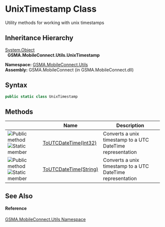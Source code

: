 UnixTimestamp Class
===================
Utility methods for working with unix timestamps


Inheritance Hierarchy
---------------------
[System.Object][1]  
  **GSMA.MobileConnect.Utils.UnixTimestamp**  

**Namespace:** [GSMA.MobileConnect.Utils][2]  
**Assembly:** GSMA.MobileConnect (in GSMA.MobileConnect.dll)

Syntax
------

```csharp
public static class UnixTimestamp
```


Methods
-------

                                 | Name                       | Description                                                
-------------------------------- | -------------------------- | ---------------------------------------------------------- 
![Public method]![Static member] | [ToUTCDateTime(Int32)][3]  | Converts a unix timestamp to a UTC DateTime representation 
![Public method]![Static member] | [ToUTCDateTime(String)][4] | Converts a unix timestamp to a UTC DateTime representation 


See Also
--------

#### Reference
[GSMA.MobileConnect.Utils Namespace][2]  

[1]: http://msdn.microsoft.com/en-us/library/e5kfa45b
[2]: ../README.md
[3]: ToUTCDateTime.md
[4]: ToUTCDateTime_1.md
[5]: ../../_icons/Help.png
[Public method]: ../../_icons/pubmethod.gif "Public method"
[Static member]: ../../_icons/static.gif "Static member"